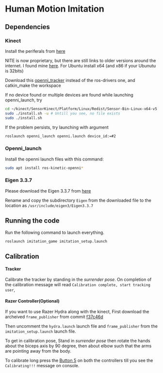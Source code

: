 # Human Motion Imitation

## Dependencies

### Kinect
Install the periferals from [here](https://www.reddit.com/r/ROS/comments/6qejy0/openni_kinect_installation_on_kinetic_indigo/)

NITE is now proprietary, but there are still links to older versions around the internet. I found mine [here](https://github.com/arnaud-ramey/NITE-Bin-Dev-Linux-v1.5.2.23.git). For Ubuntu install x64 (and x86 if your Ubunutu is 32bits)

Download this [openni_tracker](https://github.com/AshayAswale/openni_tracker.git) instead of the ros-drivers one, 
and catkin_make the workspace

If no device found or multiple devices are found while launching openni_launch, try 
```bash
cd ~/kinect/SensorKinect/Platform/Linux/Redist/Sensor-Bin-Linux-x64-v5.1.2.1/
sudo ./install.sh -u # Untill you see, no file exists
sudo ./install.sh
```
If the problem persists, try launching with argument
```bash
roslaunch openni_launch openni.launch device_id:=#2
```
### Openni_launch
Install the openni launch files with this command:
```bash
sudo apt install ros-kinetic-openni*
```


### Eigen 3.3.7
Please download the Eigen 3.3.7 from [here](http://bitbucket.org/eigen/eigen/get/3.3.7.zip)

Rename and copy the subdirectory `Eigen` from the downloaded file to the location as `/usr/include/eigen3/Eigen3.3.7`

## Running the code
Run the following command to launch everything. 
```bash
roslaunch imitation_game imitation_setup.launch
```

## Calibration
#### Tracker
Calibrate the tracker by standing in the _surrender pose_. On completion of the calibration message will read
`Calibration complete, start tracking user`,


#### Razer Controller(Optional)
If you want to use Razer Hydra along with the kinect, First download the archeived `frame_publisher` from commit [f37c46d](https://github.com/AshayAswale/imitation_game/tree/f37c46d6b7fb32aa26c90e0f3bc3b6a83d7d30be/src)

Then uncomment the `hydra.launch` launch file and `frame_publisher` from the `imitation_setup.launch` launch file. 

To get in calibration pose, Stand in _surrender pose_ then rotate the hands about the biceps axis by 90 degree, 
then about elbow such that the arms are pointing away from the body. 

To calibrate long press the [Button 5](https://dl.razerzone.com/master-guides/Hydra/HydraOMG-ENG.pdf) on both the controllers
till you see the `Calibrating!!!` message on console.

